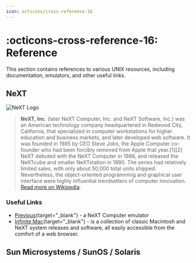 ```yaml
---
icon: octicons/cross-reference-16
---
```


# :octicons-cross-reference-16: Reference

This section contains references to various UNIX resources, including documentation, emulators, and other useful links.

## NeXT

![NeXT Logo](https://upload.wikimedia.org/wikipedia/commons/thumb/3/30/NeXT_logo.svg/250px-NeXT_logo.svg.png)

> **NeXT, Inc**. (later NeXT Computer, Inc. and NeXT Software, Inc.) was an American technology company headquartered in Redwood City, California, that specialized in computer workstations for higher education and business markets, and later developed web software. It was founded in 1985 by CEO Steve Jobs, the Apple Computer co-founder who had been forcibly removed from Apple that year.[1][2] NeXT debuted with the NeXT Computer in 1988, and released the NeXTcube and smaller NeXTstation in 1990. The series had relatively limited sales, with only about 50,000 total units shipped. Nevertheless, the object-oriented programming and graphical user interface were highly influential trendsetters of computer innovation. [Read more on Wikipedia](https://en.wikipedia.org/wiki/NeXT).

### Useful Links

- [Previous](https://previous.unixdude.net){target="_blank"} -  a NeXT Computer emulator
- [Infinite Mac](https://infinitemac.org/next/){target="_blank"} - is a collection of classic Macintosh and NeXT system releases and software, all easily accessible from the comfort of a web browser.

## Sun Microsystems / SunOS / Solaris